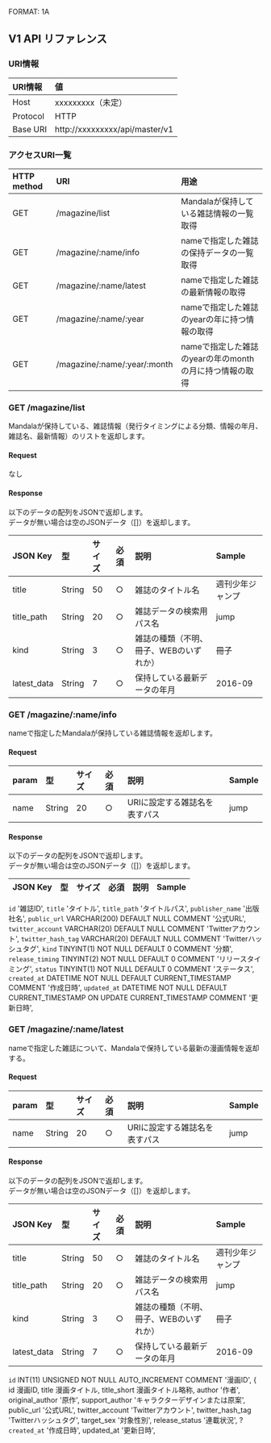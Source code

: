 FORMAT: 1A

## V1 API リファレンス

### URI情報

| URI情報    | 値     |
| :------------- | :------------- |
| Host         | xxxxxxxxx（未定） |
| Protocol     | HTTP  |
| Base URI     | http://xxxxxxxxx/api/master/v1 |


### アクセスURI一覧

| HTTP method | URI                          | 用途           |
| :---------- | :--------------------------- | :------------- |
| GET         | /magazine/list               | Mandalaが保持している雑誌情報の一覧取得 |
| GET         | /magazine/:name/info         | nameで指定した雑誌の保持データの一覧取得 |
| GET         | /magazine/:name/latest       | nameで指定した雑誌の最新情報の取得 |
| GET         | /magazine/:name/:year        | nameで指定した雑誌のyearの年に持つ情報の取得 |
| GET         | /magazine/:name/:year/:month | nameで指定した雑誌のyearの年のmonthの月に持つ情報の取得 |


### GET /magazine/list

Mandalaが保持している、雑誌情報（発行タイミングによる分類、情報の年月、雑誌名、最新情報）のリストを返却します。

#### Request

なし

#### Response

以下のデータの配列をJSONで返却します。  
データが無い場合は空のJSONデータ（[]）を返却します。

| JSON Key     | 型     | サイズ | 必須 | 説明      | Sample    |
| :----------- | :----- | :--- | :-- | :-------- | :-------- |
| title        | String | 50   | ○   | 雑誌のタイトル名 | 週刊少年ジャンプ |
| title_path   | String | 20   | ○   | 雑誌データの検索用パス名 | jump |
| kind         | String | 3    | ○   | 雑誌の種類（不明、冊子、WEBのいずれか） | 冊子 |
| latest_data  | String | 7    | ○   | 保持している最新データの年月 | 2016-09 |



### GET /magazine/:name/info

nameで指定したMandalaが保持している雑誌情報を返却します。

#### Request

| param     | 型     | サイズ | 必須 | 説明      | Sample    |
| :-------- | :----- | :--- | :-- | :-------- | :-------- |
| name      | String | 20   | ○   | URIに設定する雑誌名を表すパス | jump |


#### Response

以下のデータの配列をJSONで返却します。  
データが無い場合は空のJSONデータ（[]）を返却します。

| JSON Key     | 型     | サイズ | 必須 | 説明      | Sample    |
| :----------- | :----- | :--- | :-- | :-------- | :-------- |


`id` '雑誌ID',
`title` 'タイトル',
`title_path` 'タイトルパス',
`publisher_name` '出版社名',
`public_url` VARCHAR(200) DEFAULT NULL COMMENT '公式URL',
`twitter_account` VARCHAR(20) DEFAULT NULL COMMENT 'Twitterアカウント',
`twitter_hash_tag` VARCHAR(20) DEFAULT NULL COMMENT 'Twitterハッシュタグ',
`kind` TINYINT(1) NOT NULL DEFAULT 0 COMMENT '分類',
`release_timing` TINYINT(2) NOT NULL DEFAULT 0 COMMENT 'リリースタイミング',
`status` TINYINT(1) NOT NULL DEFAULT 0 COMMENT 'ステータス',
`created_at` DATETIME NOT NULL DEFAULT CURRENT_TIMESTAMP COMMENT '作成日時',
`updated_at` DATETIME NOT NULL DEFAULT CURRENT_TIMESTAMP ON UPDATE CURRENT_TIMESTAMP COMMENT '更新日時',



### GET /magazine/:name/latest

nameで指定した雑誌について、Mandalaで保持している最新の漫画情報を返却する。

#### Request

| param     | 型     | サイズ | 必須 | 説明      | Sample    |
| :-------- | :----- | :--- | :-- | :-------- | :-------- |
| name      | String | 20   | ○   | URIに設定する雑誌名を表すパス | jump |


#### Response

以下のデータの配列をJSONで返却します。  
データが無い場合は空のJSONデータ（[]）を返却します。

| JSON Key     | 型     | サイズ | 必須 | 説明      | Sample    |
| :----------- | :----- | :--- | :-- | :-------- | :-------- |
| title        | String | 50   | ○   | 雑誌のタイトル名 | 週刊少年ジャンプ |
| title_path   | String | 20   | ○   | 雑誌データの検索用パス名 | jump |
| kind         | String | 3    | ○   | 雑誌の種類（不明、冊子、WEBのいずれか） | 冊子 |
| latest_data  | String | 7    | ○   | 保持している最新データの年月 | 2016-09 |
`id` INT(11) UNSIGNED NOT NULL AUTO_INCREMENT COMMENT '漫画ID',
{
  id 漫画ID,
  title 漫画タイトル,
  title_short 漫画タイトル略称,
  author '作者',
  original_author '原作',
  support_author 'キャラクターデザインまたは原案',
  public_url '公式URL',
  twitter_account 'Twitterアカウント',
  twitter_hash_tag 'Twitterハッシュタグ',
  target_sex '対象性別',
  release_status '連載状況',
  ?`created_at` '作成日時',
  updated_at '更新日時',

